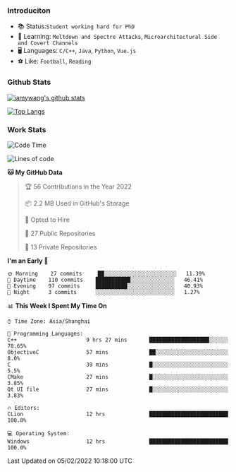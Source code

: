 ### Introduciton

- 📚 Status:`Student working hard for PhD`
- 🔎 Learning: `Meltdown and Spectre Attacks`, `Microarchitectural Side and Covert Channels`
- 🖥️ Languages: `C/C++`, `Java`, `Python`, `Vue.js`
- ⚽ Like: `Football`, `Reading`

### Github Stats

[![iamywang's github stats](https://github-readme-stats.vercel.app/api?username=iamywang&count_private=true&show_icons=true)]()

[![Top Langs](https://github-readme-stats.vercel.app/api/top-langs/?username=iamywang&layout=compact)]()

### Work Stats

<!--START_SECTION:waka-->
![Code Time](http://img.shields.io/badge/Code%20Time-95%20hrs%2041%20mins-blue)

![Lines of code](https://img.shields.io/badge/From%20Hello%20World%20I%27ve%20Written-537%20Thousand%20lines%20of%20code-blue)

**🐱 My GitHub Data** 

> 🏆 56 Contributions in the Year 2022
 > 
> 📦 2.2 MB Used in GitHub's Storage 
 > 
> 💼 Opted to Hire
 > 
> 📜 27 Public Repositories 
 > 
> 🔑 13 Private Repositories  
 > 
**I'm an Early 🐤** 

```text
🌞 Morning    27 commits     ██░░░░░░░░░░░░░░░░░░░░░░░   11.39% 
🌆 Daytime    110 commits    ███████████░░░░░░░░░░░░░░   46.41% 
🌃 Evening    97 commits     ██████████░░░░░░░░░░░░░░░   40.93% 
🌙 Night      3 commits      ░░░░░░░░░░░░░░░░░░░░░░░░░   1.27%

```


📊 **This Week I Spent My Time On** 

```text
⌚︎ Time Zone: Asia/Shanghai

💬 Programming Languages: 
C++                      9 hrs 27 mins       ███████████████████░░░░░░   78.65% 
ObjectiveC               57 mins             ██░░░░░░░░░░░░░░░░░░░░░░░   8.0% 
C                        39 mins             █░░░░░░░░░░░░░░░░░░░░░░░░   5.5% 
CMake                    27 mins             █░░░░░░░░░░░░░░░░░░░░░░░░   3.85% 
Qt UI file               27 mins             █░░░░░░░░░░░░░░░░░░░░░░░░   3.83%

🔥 Editors: 
CLion                    12 hrs              █████████████████████████   100.0%

💻 Operating System: 
Windows                  12 hrs              █████████████████████████   100.0%

```


 Last Updated on 05/02/2022 10:18:00 UTC
<!--END_SECTION:waka-->
